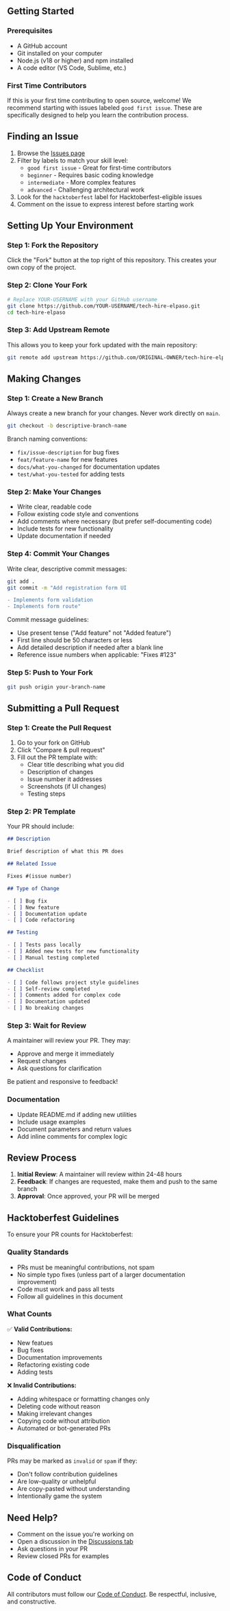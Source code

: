 ## Getting Started

### Prerequisites

- A GitHub account
- Git installed on your computer
- Node.js (v18 or higher) and npm installed
- A code editor (VS Code, Sublime, etc.)

### First Time Contributors

If this is your first time contributing to open source, welcome! We recommend starting with issues labeled `good first issue`. These are specifically designed to help you learn the contribution process.

## Finding an Issue

1. Browse the [Issues page](../../issues)
2. Filter by labels to match your skill level:
   - `good first issue` - Great for first-time contributors
   - `beginner` - Requires basic coding knowledge
   - `intermediate` - More complex features
   - `advanced` - Challenging architectural work
3. Look for the `hacktoberfest` label for Hacktoberfest-eligible issues
4. Comment on the issue to express interest before starting work

## Setting Up Your Environment

### Step 1: Fork the Repository

Click the "Fork" button at the top right of this repository. This creates your own copy of the project.

### Step 2: Clone Your Fork

```bash
# Replace YOUR-USERNAME with your GitHub username
git clone https://github.com/YOUR-USERNAME/tech-hire-elpaso.git
cd tech-hire-elpaso
```

### Step 3: Add Upstream Remote

This allows you to keep your fork updated with the main repository:

```bash
git remote add upstream https://github.com/ORIGINAL-OWNER/tech-hire-elpaso.git
```

## Making Changes

### Step 1: Create a New Branch

Always create a new branch for your changes. Never work directly on `main`.

```bash
git checkout -b descriptive-branch-name
```

Branch naming conventions:

- `fix/issue-description` for bug fixes
- `feat/feature-name` for new features
- `docs/what-you-changed` for documentation updates
- `test/what-you-tested` for adding tests

### Step 2: Make Your Changes

- Write clear, readable code
- Follow existing code style and conventions
- Add comments where necessary (but prefer self-documenting code)
- Include tests for new functionality
- Update documentation if needed

### Step 4: Commit Your Changes

Write clear, descriptive commit messages:

```bash
git add .
git commit -m "Add registration form UI

- Implements form validation
- Implements form route"
```

Commit message guidelines:

- Use present tense ("Add feature" not "Added feature")
- First line should be 50 characters or less
- Add detailed description if needed after a blank line
- Reference issue numbers when applicable: "Fixes #123"

### Step 5: Push to Your Fork

```bash
git push origin your-branch-name
```

## Submitting a Pull Request

### Step 1: Create the Pull Request

1. Go to your fork on GitHub
2. Click "Compare & pull request"
3. Fill out the PR template with:
   - Clear title describing what you did
   - Description of changes
   - Issue number it addresses
   - Screenshots (if UI changes)
   - Testing steps

### Step 2: PR Template

Your PR should include:

```markdown
## Description

Brief description of what this PR does

## Related Issue

Fixes #(issue number)

## Type of Change

- [ ] Bug fix
- [ ] New feature
- [ ] Documentation update
- [ ] Code refactoring

## Testing

- [ ] Tests pass locally
- [ ] Added new tests for new functionality
- [ ] Manual testing completed

## Checklist

- [ ] Code follows project style guidelines
- [ ] Self-review completed
- [ ] Comments added for complex code
- [ ] Documentation updated
- [ ] No breaking changes
```

### Step 3: Wait for Review

A maintainer will review your PR. They may:

- Approve and merge it immediately
- Request changes
- Ask questions for clarification

Be patient and responsive to feedback!

### Documentation

- Update README.md if adding new utilities
- Include usage examples
- Document parameters and return values
- Add inline comments for complex logic

## Review Process

1. **Initial Review**: A maintainer will review within 24-48 hours
2. **Feedback**: If changes are requested, make them and push to the same branch
3. **Approval**: Once approved, your PR will be merged

## Hacktoberfest Guidelines

To ensure your PR counts for Hacktoberfest:

### Quality Standards

- PRs must be meaningful contributions, not spam
- No simple typo fixes (unless part of a larger documentation improvement)
- Code must work and pass all tests
- Follow all guidelines in this document

### What Counts

✅ **Valid Contributions:**

- New featues
- Bug fixes
- Documentation improvements
- Refactoring existing code
- Adding tests

❌ **Invalid Contributions:**

- Adding whitespace or formatting changes only
- Deleting code without reason
- Making irrelevant changes
- Copying code without attribution
- Automated or bot-generated PRs

### Disqualification

PRs may be marked as `invalid` or `spam` if they:

- Don't follow contribution guidelines
- Are low-quality or unhelpful
- Are copy-pasted without understanding
- Intentionally game the system

## Need Help?

- Comment on the issue you're working on
- Open a discussion in the [Discussions tab](../../discussions)
- Ask questions in your PR
- Review closed PRs for examples

## Code of Conduct

All contributors must follow our [Code of Conduct](CODE_OF_CONDUCT.md). Be respectful, inclusive, and constructive.
